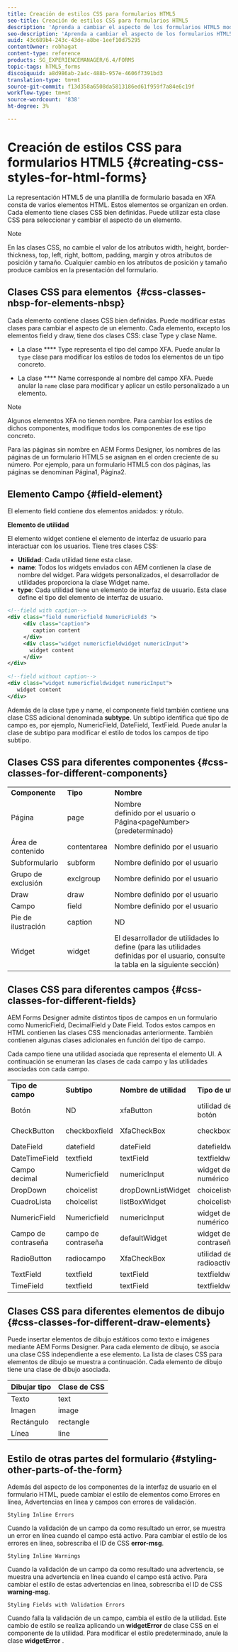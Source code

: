 ```yaml
---
title: Creación de estilos CSS para formularios HTML5
seo-title: Creación de estilos CSS para formularios HTML5
description: 'Aprenda a cambiar el aspecto de los formularios HTML5 modificando la clase CSS asociada al elemento de formulario HTML. '
seo-description: 'Aprenda a cambiar el aspecto de los formularios HTML5 modificando la clase CSS asociada al elemento de formulario HTML. '
uuid: 43c689b4-243c-43de-a8be-1eef10d75295
contentOwner: robhagat
content-type: reference
products: SG_EXPERIENCEMANAGER/6.4/FORMS
topic-tags: hTML5_forms
discoiquuid: a8d986ab-2a4c-488b-957e-4606f7391bd3
translation-type: tm+mt
source-git-commit: f13d358a6508da5813186ed61f959f7a84e6c19f
workflow-type: tm+mt
source-wordcount: '838'
ht-degree: 3%

---
```



# Creación de estilos CSS para formularios HTML5 {#creating-css-styles-for-html-forms}

La representación HTML5 de una plantilla de formulario basada en XFA consta de varios elementos HTML. Estos elementos se organizan en orden. Cada elemento tiene clases CSS bien definidas. Puede utilizar esta clase CSS para seleccionar y cambiar el aspecto de un elemento.

>[!NOTE]
>
>En las clases CSS, no cambie el valor de los atributos width, height, border-thickness, top, left, right, bottom, padding, margin y otros atributos de posición y tamaño. Cualquier cambio en los atributos de posición y tamaño produce cambios en la presentación del formulario.

## Clases CSS para elementos  {#css-classes-nbsp-for-elements-nbsp}

Cada elemento contiene clases CSS bien definidas. Puede modificar estas clases para cambiar el aspecto de un elemento. Cada elemento, excepto los elementos field y draw, tiene dos clases CSS: clase Type y clase Name.

* La clase **** Type representa el tipo del campo XFA. Puede anular la `type` clase para modificar los estilos de todos los elementos de un tipo concreto.

* La clase **** Name corresponde al nombre del campo XFA. Puede anular la `name` clase para modificar y aplicar un estilo personalizado a un elemento.

>[!NOTE]
>
>Algunos elementos XFA no tienen nombre. Para cambiar los estilos de dichos componentes, modifique todos los componentes de ese tipo concreto.

Para las páginas sin nombre en AEM Forms Designer, los nombres de las páginas de un formulario HTML5 se asignan en el orden creciente de su número. Por ejemplo, para un formulario HTML5 con dos páginas, las páginas se denominan Página1, Página2.

## Elemento Campo {#field-element}

El elemento field contiene dos elementos anidados: y rótulo.

**Elemento de utilidad**

El elemento widget contiene el elemento de interfaz de usuario para interactuar con los usuarios. Tiene tres clases CSS:

* **Utilidad**: Cada utilidad tiene esta clase.
* **name**: Todos los widgets enviados con AEM contienen la clase de nombre del widget. Para widgets personalizados, el desarrollador de utilidades proporciona la clase Widget name.
* **type**: Cada utilidad tiene un elemento de interfaz de usuario. Esta clase define el tipo del elemento de interfaz de usuario.

```xml
<!--field with caption-->
<div class="field numericfield NumericField3 ">
     <div class="caption">
        caption content
     </div>
     <div class="widget numericfieldwidget numericInput">
       widget content
     </div>
</div>
 
<!--field without caption-->
<div class="widget numericfieldwidget numericInput">
   widget content
</div>
```

Además de la clase type y name, el componente field también contiene una clase CSS adicional denominada **subtype**. Un subtipo identifica qué tipo de campo es, por ejemplo, NumericField, DateField, TextField. Puede anular la clase de subtipo para modificar el estilo de todos los campos de tipo subtipo.

## Clases CSS para diferentes componentes {#css-classes-for-different-components}

<table> 
 <tbody> 
  <tr> 
   <td><strong>Componente</strong></td> 
   <td><strong>Tipo</strong></td> 
   <td><strong>Nombre</strong></td> 
  </tr> 
  <tr> 
   <td>Página</td> 
   <td>page</td> 
   <td>Nombre<br /> definido por el usuario o<br /> Página&lt;pageNumber&gt; (predeterminado)</td> 
  </tr> 
  <tr> 
   <td>Área de contenido</td> 
   <td>contentarea</td> 
   <td>Nombre definido por el usuario</td> 
  </tr> 
  <tr> 
   <td>Subformulario</td> 
   <td>subform</td> 
   <td>Nombre definido por el usuario</td> 
  </tr> 
  <tr> 
   <td>Grupo de exclusión</td> 
   <td>exclgroup</td> 
   <td>Nombre definido por el usuario</td> 
  </tr> 
  <tr> 
   <td>Draw</td> 
   <td>draw</td> 
   <td>Nombre definido por el usuario</td> 
  </tr> 
  <tr> 
   <td>Campo</td> 
   <td>field</td> 
   <td>Nombre definido por el usuario</td> 
  </tr> 
  <tr> 
   <td>Pie de ilustración</td> 
   <td>caption</td> 
   <td>ND</td> 
  </tr> 
  <tr> 
   <td>Widget</td> 
   <td>widget</td> 
   <td>El desarrollador de utilidades lo define (para las utilidades definidas por el usuario, consulte la tabla en la siguiente sección)</td> 
  </tr> 
 </tbody> 
</table>

## Clases CSS para diferentes campos {#css-classes-for-different-fields}

AEM Forms Designer admite distintos tipos de campos en un formulario como NumericField, DecimalField y Date Field. Todos estos campos en HTML contienen las clases CSS mencionadas anteriormente. También contienen algunas clases adicionales en función del tipo de campo.

Cada campo tiene una utilidad asociada que representa el elemento UI. A continuación se enumeran las clases de cada campo y las utilidades asociadas con cada campo.

<table> 
 <tbody> 
  <tr> 
   <td><strong>Tipo de campo</strong></td> 
   <td><strong>Subtipo</strong></td> 
   <td><strong>Nombre de utilidad</strong></td> 
   <td><strong>Tipo de utilidad</strong></td> 
   <td><strong>Etiqueta de IU HTML</strong></td> 
  </tr> 
  <tr> 
   <td>Botón<br type="_moz" /> </td> 
   <td>ND</td> 
   <td>xfaButton<br type="_moz" /> </td> 
   <td>utilidad de campo de botón<br type="_moz" /> </td> 
   <td>input type=button<br type="_moz" /> </td> 
  </tr> 
  <tr> 
   <td>CheckButton<br type="_moz" /> </td> 
   <td>checkboxfield<br /> </td> 
   <td>XfaCheckBox<br type="_moz" /> </td> 
   <td>checkboxfieldwidget<br type="_moz" /> </td> 
   <td>input type=check<br type="_moz" /> </td> 
  </tr> 
  <tr> 
   <td>DateField<br type="_moz" /> </td> 
   <td>datefield<br type="_moz" /> </td> 
   <td>dateField<br type="_moz" /> </td> 
   <td>datefieldwidget<br type="_moz" /> </td> 
   <td>input type=text<br type="_moz" /> </td> 
  </tr> 
  <tr> 
   <td>DateTimeField<br type="_moz" /> </td> 
   <td>textfield<br type="_moz" /> </td> 
   <td>textField<br type="_moz" /> </td> 
   <td>textfieldwidget</td> 
   <td>input type=text<br type="_moz" /> </td> 
  </tr> 
  <tr> 
   <td>Campo decimal<br type="_moz" /> </td> 
   <td>Numericfield<br type="_moz" /> </td> 
   <td>numericInput<br type="_moz" /> </td> 
   <td>widget de campo numérico<br type="_moz" /> </td> 
   <td>input type=text<br type="_moz" /> </td> 
  </tr> 
  <tr> 
   <td>DropDown<br type="_moz" /> </td> 
   <td>choicelist<br type="_moz" /> </td> 
   <td>dropDownListWidget<br type="_moz" /> </td> 
   <td>choicelistwidget<br type="_moz" /> </td> 
   <td>select</td> 
  </tr> 
  <tr> 
   <td>CuadroLista<br type="_moz" /> </td> 
   <td>choicelist<br type="_moz" /> </td> 
   <td>listBoxWidget<br type="_moz" /> </td> 
   <td>choicelistwidget<br type="_moz" /> </td> 
   <td>ol</td> 
  </tr> 
  <tr> 
   <td>NumericField<br type="_moz" /> </td> 
   <td>Numericfield<br type="_moz" /> </td> 
   <td>numericInput<br type="_moz" /> </td> 
   <td>widget de campo numérico<br type="_moz" /> </td> 
   <td>input type=text<br type="_moz" /> </td> 
  </tr> 
  <tr> 
   <td>Campo de contraseña<br type="_moz" /> </td> 
   <td>campo de contraseña<br type="_moz" /> </td> 
   <td>defaultWidget<br type="_moz" /> </td> 
   <td>widget de campo de contraseña<br type="_moz" /> </td> 
   <td>input type=password<br type="_moz" /> </td> 
  </tr> 
  <tr> 
   <td>RadioButton<br type="_moz" /> </td> 
   <td>radiocampo<br type="_moz" /> </td> 
   <td>XfaCheckBox<br type="_moz" /> </td> 
   <td>utilidad de campo radioactivo<br type="_moz" /> </td> 
   <td>input type=radio<br type="_moz" /> </td> 
  </tr> 
  <tr> 
   <td>TextField<br type="_moz" /> </td> 
   <td>textfield<br type="_moz" /> </td> 
   <td>textField<br type="_moz" /> </td> 
   <td>textfieldwidget<br type="_moz" /> </td> 
   <td>input type=text<br type="_moz" /> </td> 
  </tr> 
  <tr> 
   <td>TimeField<br type="_moz" /> </td> 
   <td>textfield<br type="_moz" /> </td> 
   <td>textField<br type="_moz" /> </td> 
   <td>textfieldwidget<br type="_moz" /> </td> 
   <td>input type=text<br type="_moz" /> </td> 
  </tr> 
 </tbody> 
</table>

## Clases CSS para diferentes elementos de dibujo {#css-classes-for-different-draw-elements}

Puede insertar elementos de dibujo estáticos como texto e imágenes mediante AEM Forms Designer. Para cada elemento de dibujo, se asocia una clase CSS independiente a ese elemento. La lista de clases CSS para elementos de dibujo se muestra a continuación. Cada elemento de dibujo tiene una clase de dibujo asociada.

| **Dibujar tipo** | **Clase de CSS** |
|---|---|
| Texto | text |
| Imagen | image |
| Rectángulo | rectangle |
| Línea | line |

## Estilo de otras partes del formulario {#styling-other-parts-of-the-form}

Además del aspecto de los componentes de la interfaz de usuario en el formulario HTML, puede cambiar el estilo de elementos como Errores en línea, Advertencias en línea y campos con errores de validación.

`Styling Inline Errors`

Cuando la validación de un campo da como resultado un error, se muestra un error en línea cuando el campo está activo. Para cambiar el estilo de los errores en línea, sobrescriba el ID de CSS **error-msg**.

`Styling Inline Warnings`

Cuando la validación de un campo da como resultado una advertencia, se muestra una advertencia en línea cuando el campo está activo. Para cambiar el estilo de estas advertencias en línea, sobrescriba el ID de CSS **warning-msg**.

`Styling Fields with Validation Errors`

Cuando falla la validación de un campo, cambia el estilo de la utilidad. Este cambio de estilo se realiza aplicando un **widgetError** de clase CSS en el componente de la utilidad. Para modificar el estilo predeterminado, anule la clase **widgetError** .

